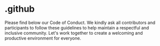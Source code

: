 # .github
Please find below our Code of Conduct. We kindly ask all contributors and participants to follow these guidelines to help maintain a respectful and inclusive community. Let's work together to create a welcoming and productive environment for everyone.
